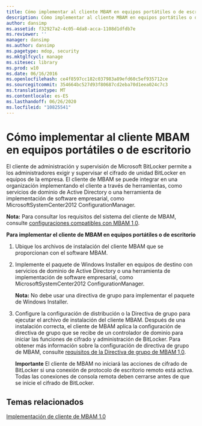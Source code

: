 ```yaml
---
title: Cómo implementar al cliente MBAM en equipos portátiles o de escritorio
description: Cómo implementar al cliente MBAM en equipos portátiles o de escritorio
author: dansimp
ms.assetid: f32927a2-4c05-4da8-acca-1108d1dfdb7e
ms.reviewer: ''
manager: dansimp
ms.author: dansimp
ms.pagetype: mdop, security
ms.mktglfcycl: manage
ms.sitesec: library
ms.prod: w10
ms.date: 06/16/2016
ms.openlocfilehash: ce4f8597cc182c037983a89efd60c5ef935712ce
ms.sourcegitcommit: 354664bc527d93f80687cd2eba70d1eea024c7c3
ms.translationtype: MT
ms.contentlocale: es-ES
ms.lasthandoff: 06/26/2020
ms.locfileid: "10825541"
---
```

# Cómo implementar al cliente MBAM en equipos portátiles o de escritorio


El cliente de administración y supervisión de Microsoft BitLocker permite a los administradores exigir y supervisar el cifrado de unidad BitLocker en equipos de la empresa. El cliente de MBAM se puede integrar en una organización implementando el cliente a través de herramientas, como servicios de dominio de Active Directory o una herramienta de implementación de software empresarial, como MicrosoftSystemCenter2012 ConfigurationManager.

**Nota:**  Para consultar los requisitos del sistema del cliente de MBAM, consulte [configuraciones compatibles con MBAM 1,0](mbam-10-supported-configurations.md).

 

**Para implementar el cliente de MBAM en equipos portátiles o de escritorio**

1.  Ubique los archivos de instalación del cliente MBAM que se proporcionan con el software MBAM.

2.  Implemente el paquete de Windows Installer en equipos de destino con servicios de dominio de Active Directory o una herramienta de implementación de software empresarial, como MicrosoftSystemCenter2012 ConfigurationManager.

    **Nota:**  No debe usar una directiva de grupo para implementar el paquete de Windows Installer.

     

3.  Configure la configuración de distribución o la Directiva de grupo para ejecutar el archivo de instalación del cliente MBAM. Después de una instalación correcta, el cliente de MBAM aplica la configuración de directiva de grupo que se recibe de un controlador de dominio para iniciar las funciones de cifrado y administración de BitLocker. Para obtener más información sobre la configuración de directiva de grupo de MBAM, consulte [requisitos de la Directiva de grupo de MBAM 1,0](planning-for-mbam-10-group-policy-requirements.md).

    **Importante**  El cliente de MBAM no iniciará las acciones de cifrado de BitLocker si una conexión de protocolo de escritorio remoto está activa. Todas las conexiones de consola remota deben cerrarse antes de que se inicie el cifrado de BitLocker.

     

## Temas relacionados


[Implementación de cliente de MBAM 1.0](deploying-the-mbam-10-client.md)

 

 





